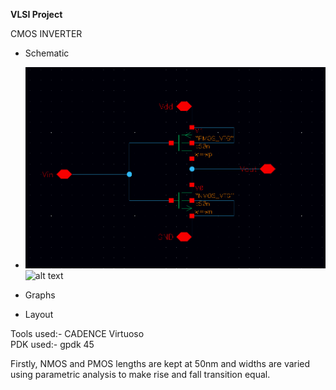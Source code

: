 **VLSI Project**

CMOS INVERTER

-   Schematic
-   ![CMOS Schematic](images/cmos-schematic.png)
![alt text](https://github.com/DevinduDh/VLSI/images/cmos-schematic.png?raw=true)


-   Graphs


-   Layout

Tools used:- CADENCE Virtuoso <br>
PDK used:- gpdk 45

Firstly, NMOS and PMOS lengths are kept at 50nm and widths are varied using parametric analysis to make rise and fall transition equal.



